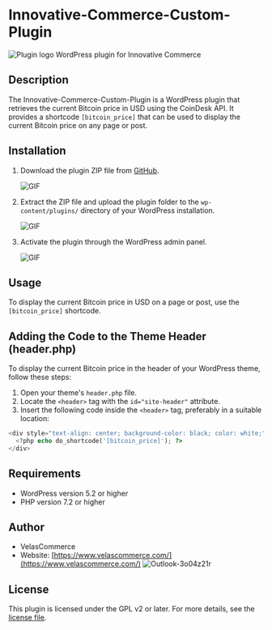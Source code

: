 # Innovative-Commerce-Custom-Plugin
![Plugin logo](https://github.com/LeanneSalva/Innovative-Commerce-Custom-Plugin/assets/123197122/fbfecc1e-cacf-4fb5-b2cf-2650eebec50e)
WordPress plugin for Innovative Commerce

## Description

The Innovative-Commerce-Custom-Plugin is a WordPress plugin that retrieves the current Bitcoin price in USD using the CoinDesk API. It provides a shortcode `[bitcoin_price]` that can be used to display the current Bitcoin price on any page or post.

## Installation

1. Download the plugin ZIP file from [GitHub](https://github.com/LeanneSalva/Innovative-Commerce-Custom-Plugin).

   ![GIF](https://export-download.canva.com/CaMWM/DAFkB8CaMWM/2/0-6849241510024048835.gif?X-Amz-Algorithm=AWS4-HMAC-SHA256&X-Amz-Credential=AKIAJHKNGJLC2J7OGJ6Q%2F20230604%2Fus-east-1%2Fs3%2Faws4_request&X-Amz-Date=20230604T063003Z&X-Amz-Expires=31814&X-Amz-Signature=a88768d57600f79b6be41603ef2838e7985e6de29328903d804e1ab1a1bcda71&X-Amz-SignedHeaders=host&response-content-disposition=attachment%3B%20filename%2A%3DUTF-8%27%27Untitled%2520design.gif&response-expires=Sun%2C%2004%20Jun%202023%2015%3A20%3A17%20GMT)



2. Extract the ZIP file and upload the plugin folder to the `wp-content/plugins/` directory of your WordPress installation.

   ![GIF](https://export-download.canva.com/f7J-4/DAFkB9f7J-4/4/0-1893030124076167560.gif?X-Amz-Algorithm=AWS4-HMAC-SHA256&X-Amz-Credential=AKIAJHKNGJLC2J7OGJ6Q%2F20230604%2Fus-east-1%2Fs3%2Faws4_request&X-Amz-Date=20230604T013223Z&X-Amz-Expires=50611&X-Amz-Signature=7f7c580d35127084e31843796a8f671d2005abd3607b2de723060ab97cd27500&X-Amz-SignedHeaders=host&response-content-disposition=attachment%3B%20filename%2A%3DUTF-8%27%27Untitled%2520design.gif&response-expires=Sun%2C%2004%20Jun%202023%2015%3A35%3A54%20GMT)
   
   
3. Activate the plugin through the WordPress admin panel.

   ![GIF](https://export-download.canva.com/YaAGE/DAFkBzYaAGE/5/0-214313363224401943.gif?X-Amz-Algorithm=AWS4-HMAC-SHA256&X-Amz-Credential=AKIAJHKNGJLC2J7OGJ6Q%2F20230603%2Fus-east-1%2Fs3%2Faws4_request&X-Amz-Date=20230603T235911Z&X-Amz-Expires=55326&X-Amz-Signature=8781ad713cad3e0c1d619f7b796d75332035a229b677365d6a479613a2b94e5c&X-Amz-SignedHeaders=host&response-content-disposition=attachment%3B%20filename%2A%3DUTF-8%27%27Untitled%2520design.gif&response-expires=Sun%2C%2004%20Jun%202023%2015%3A21%3A17%20GMT)
  

## Usage

To display the current Bitcoin price in USD on a page or post, use the `[bitcoin_price]` shortcode.

## Adding the Code to the Theme Header (header.php)

To display the current Bitcoin price in the header of your WordPress theme, follow these steps:

1. Open your theme's `header.php` file.
2. Locate the `<header>` tag with the `id="site-header"` attribute.
3. Insert the following code inside the `<header>` tag, preferably in a suitable location:

```php
<div style="text-align: center; background-color: black; color: white;">
  <?php echo do_shortcode('[bitcoin_price]'); ?>
</div>
```

## Requirements

- WordPress version 5.2 or higher
- PHP version 7.2 or higher

## Author

- VelasCommerce
- Website: [https://www.velascommerce.com/](https://www.velascommerce.com/)
![Outlook-3o04z21r](https://github.com/LeanneSalva/Innovative-Commerce-Custom-Plugin/assets/123197122/d645140b-b255-47da-91ee-f985e843d0c1)
## License

This plugin is licensed under the GPL v2 or later. For more details, see the [license file](https://www.gnu.org/licenses/gpl-2.0.html).


